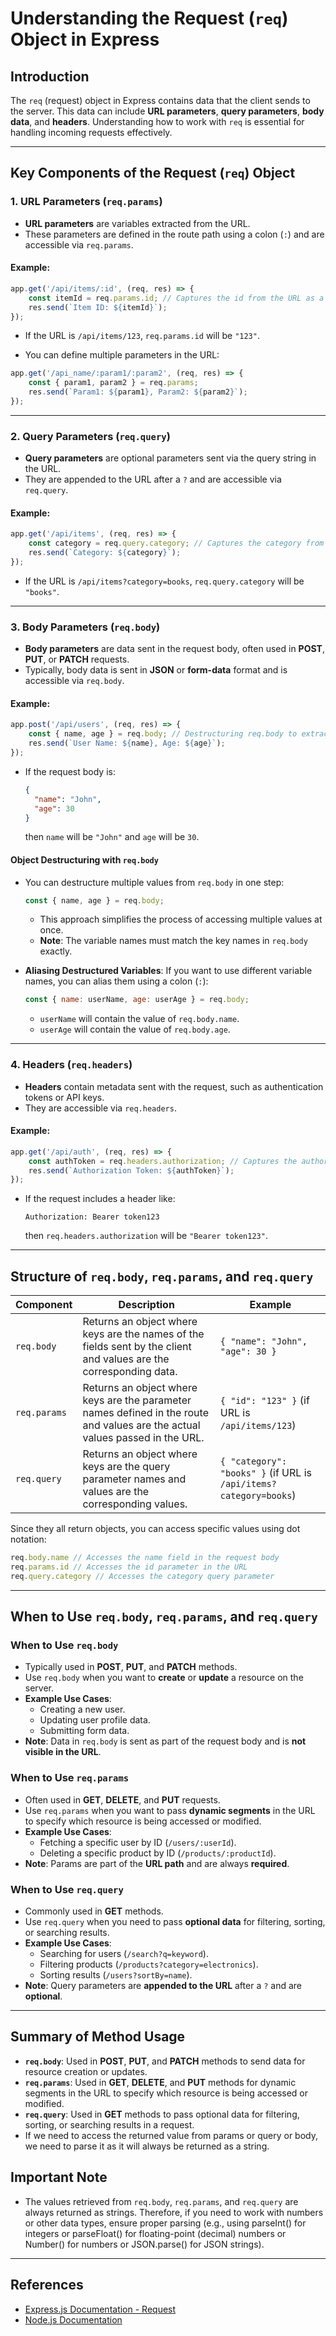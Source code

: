 # Understanding the Request (`req`) Object in Express

## Introduction
The `req` (request) object in Express contains data that the client sends to the server. This data can include **URL parameters**, **query parameters**, **body data**, and **headers**. Understanding how to work with `req` is essential for handling incoming requests effectively.

---

## Key Components of the Request (`req`) Object

### 1. URL Parameters (`req.params`)
- **URL parameters** are variables extracted from the URL.
- These parameters are defined in the route path using a colon (`:`) and are accessible via `req.params`.

#### Example:
```javascript
app.get('/api/items/:id', (req, res) => {
    const itemId = req.params.id; // Captures the id from the URL as a string
    res.send(`Item ID: ${itemId}`);
});
```
- If the URL is `/api/items/123`, `req.params.id` will be `"123"`.

- You can define multiple parameters in the URL:
```javascript
app.get('/api_name/:param1/:param2', (req, res) => {
    const { param1, param2 } = req.params;
    res.send(`Param1: ${param1}, Param2: ${param2}`);
});
```

---

### 2. Query Parameters (`req.query`)
- **Query parameters** are optional parameters sent via the query string in the URL.
- They are appended to the URL after a `?` and are accessible via `req.query`.

#### Example:
```javascript
app.get('/api/items', (req, res) => {
    const category = req.query.category; // Captures the category from the query string
    res.send(`Category: ${category}`);
});
```
- If the URL is `/api/items?category=books`, `req.query.category` will be `"books"`.

---

### 3. Body Parameters (`req.body`)
- **Body parameters** are data sent in the request body, often used in **POST**, **PUT**, or **PATCH** requests.
- Typically, body data is sent in **JSON** or **form-data** format and is accessible via `req.body`.

#### Example:
```javascript
app.post('/api/users', (req, res) => {
    const { name, age } = req.body; // Destructuring req.body to extract name and age
    res.send(`User Name: ${name}, Age: ${age}`);
});
```
- If the request body is:
  ```json
  {
    "name": "John",
    "age": 30
  }
  ```
  then `name` will be `"John"` and `age` will be `30`.

#### Object Destructuring with `req.body`
- You can destructure multiple values from `req.body` in one step:
  ```javascript
  const { name, age } = req.body;
  ```
  - This approach simplifies the process of accessing multiple values at once.
  - **Note**: The variable names must match the key names in `req.body` exactly.

- **Aliasing Destructured Variables**:
  If you want to use different variable names, you can alias them using a colon (`:`):
  ```javascript
  const { name: userName, age: userAge } = req.body;
  ```
  - `userName` will contain the value of `req.body.name`.
  - `userAge` will contain the value of `req.body.age`.

---

### 4. Headers (`req.headers`)
- **Headers** contain metadata sent with the request, such as authentication tokens or API keys.
- They are accessible via `req.headers`.

#### Example:
```javascript
app.get('/api/auth', (req, res) => {
    const authToken = req.headers.authorization; // Captures the authorization header
    res.send(`Authorization Token: ${authToken}`);
});
```
- If the request includes a header like:
  ```
  Authorization: Bearer token123
  ```
  then `req.headers.authorization` will be `"Bearer token123"`.

---

## Structure of `req.body`, `req.params`, and `req.query`

| Component    | Description                                                  | Example                                                                 |
|--------------|--------------------------------------------------------------|------------------------------------------------------------------------|
| `req.body`   | Returns an object where keys are the names of the fields sent by the client and values are the corresponding data. | `{ "name": "John", "age": 30 }`                                      |
| `req.params` | Returns an object where keys are the parameter names defined in the route and values are the actual values passed in the URL. | `{ "id": "123" }` (if URL is `/api/items/123`)                         |
| `req.query`  | Returns an object where keys are the query parameter names and values are the corresponding values. | `{ "category": "books" }` (if URL is `/api/items?category=books`)      |

Since they all return objects, you can access specific values using dot notation:
```javascript
req.body.name // Accesses the name field in the request body
req.params.id // Accesses the id parameter in the URL
req.query.category // Accesses the category query parameter
```

---

## When to Use `req.body`, `req.params`, and `req.query`

### When to Use `req.body`
- Typically used in **POST**, **PUT**, and **PATCH** methods.
- Use `req.body` when you want to **create** or **update** a resource on the server.
- **Example Use Cases**:
  - Creating a new user.
  - Updating user profile data.
  - Submitting form data.
- **Note**: Data in `req.body` is sent as part of the request body and is **not visible in the URL**.

### When to Use `req.params`
- Often used in **GET**, **DELETE**, and **PUT** requests.
- Use `req.params` when you want to pass **dynamic segments** in the URL to specify which resource is being accessed or modified.
- **Example Use Cases**:
  - Fetching a specific user by ID (`/users/:userId`).
  - Deleting a specific product by ID (`/products/:productId`).
- **Note**: Params are part of the **URL path** and are always **required**.

### When to Use `req.query`
- Commonly used in **GET** methods.
- Use `req.query` when you need to pass **optional data** for filtering, sorting, or searching results.
- **Example Use Cases**:
  - Searching for users (`/search?q=keyword`).
  - Filtering products (`/products?category=electronics`).
  - Sorting results (`/users?sortBy=name`).
- **Note**: Query parameters are **appended to the URL** after a `?` and are **optional**.

---

## Summary of Method Usage
- **`req.body`**: Used in **POST**, **PUT**, and **PATCH** methods to send data for resource creation or updates.
- **`req.params`**: Used in **GET**, **DELETE**, and **PUT** methods for dynamic segments in the URL to specify which resource is being accessed or modified.
- **`req.query`**: Used in **GET** methods to pass optional data for filtering, sorting, or searching results in a request.
- If we need to access the returned value from params or query or body, we need to parse it as it will always be returned as a string. 

## Important Note
- The values retrieved from `req.body`, `req.params`, and `req.query` are always returned as strings. Therefore, if you need to work with numbers or other data types, ensure proper parsing (e.g., using parseInt() for integers or parseFloat() for  floating-point (decimal) numbers or Number() for numbers or JSON.parse() for JSON strings).

---

## References
- [Express.js Documentation - Request](https://expressjs.com/en/api.html#req)
- [Node.js Documentation](https://nodejs.org/en/docs/)
